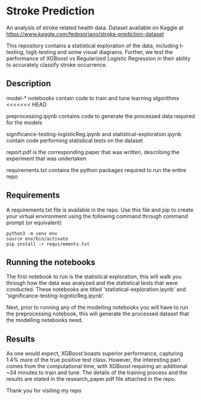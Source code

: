 # Stroke Prediction

An analysis of stroke related health data. 
Dataset available on Kaggle at https://www.kaggle.com/fedesoriano/stroke-prediction-dataset

This repository contains a statistical exploration of the data, including t-testing, logit-testing and some visual diagrams. Further, we test the performance of XGBoost vs Regularized Logistic Regression in their ability to accurately classify stroke occurrence. 

## Description
model-* notebooks contain code to train and tune learning algorithms
<<<<<<< HEAD

preprocessing.ipynb contains code to generate the processed data required for the models

significance-testing-logisticReg.ipynb and statistical-exploration.ipynb contain code performing statistical tests on the dataset 

report.pdf is the corresponding paper that was written, describing the experiment that was undertaken

requirements.txt contains the python packages required to run the entire repo

## Requirements

A requirements.txt file is available in the repo. Use this file and pip to create your virtual environment using the following command through command prompt (or equivalent)

```
python3 -m venv env
source env/bin/activate
pip install -r requirements.txt
```

## Running the notebooks
The first notebook to run is the statistical exploration, this will walk you through how the data was analyzed and the statistical tests that were conducted. These notebooks are titled 'statistical-exploration.ipynb' and 'significance-testing-logisticReg.ipynb'. 

Next, prior to running any of the modelling notebooks you will have to run the preprocessing notebook, this will generate the processed dataset that the modelling notebooks need. 

## Results
As one would expect, XGBoost boasts superior performance, capturing 1.4% more of the true positive test class. However, the interesting part comes from the computational time, with XGBoost requiring an additional ~34 minutes to train and tune. The details of the training process and the results are stated in the research_paper.pdf file attached in the repo. 

Thank you for visiting my repo
